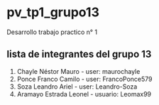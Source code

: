 # pv_tp1_grupo13
Desarrollo trabajo practico n° 1
## lista de integrantes del grupo 13
1. Chayle Néstor Mauro - user: maurochayle
2. Ponce Franco Camilo - user: FrancoPonce579
3. Soza Leandro Ariel - user: Leandro-Soza   
4. Aramayo Estrada Leonel - usuario: Leomax99
